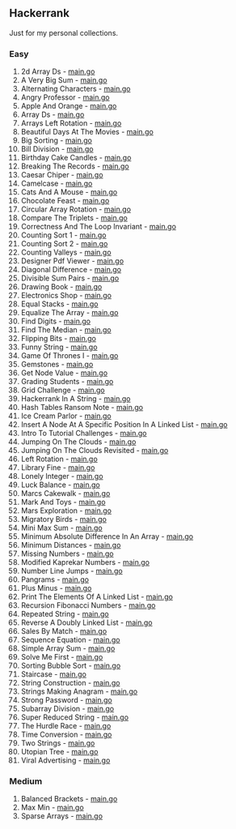 ## Hackerrank

Just for my personal collections.

<!-- start dictionary -->

### Easy 
1. 2d Array Ds - [main.go](easy/2d-array-ds/main.go)
2. A Very Big Sum - [main.go](easy/a-very-big-sum/main.go)
3. Alternating Characters - [main.go](easy/alternating-characters/main.go)
4. Angry Professor - [main.go](easy/angry-professor/main.go)
5. Apple And Orange - [main.go](easy/apple-and-orange/main.go)
6. Array Ds - [main.go](easy/array-ds/main.go)
7. Arrays Left Rotation - [main.go](easy/arrays-left-rotation/main.go)
8. Beautiful Days At The Movies - [main.go](easy/beautiful-days-at-the-movies/main.go)
9. Big Sorting - [main.go](easy/big-sorting/main.go)
10. Bill Division - [main.go](easy/bill-division/main.go)
11. Birthday Cake Candles - [main.go](easy/birthday-cake-candles/main.go)
12. Breaking The Records - [main.go](easy/breaking-the-records/main.go)
13. Caesar Chiper - [main.go](easy/caesar-chiper/main.go)
14. Camelcase - [main.go](easy/camelcase/main.go)
15. Cats And A Mouse - [main.go](easy/cats-and-a-mouse/main.go)
16. Chocolate Feast - [main.go](easy/chocolate-feast/main.go)
17. Circular Array Rotation - [main.go](easy/circular-array-rotation/main.go)
18. Compare The Triplets - [main.go](easy/compare-the-triplets/main.go)
19. Correctness And The Loop Invariant - [main.go](easy/correctness-and-the-loop-invariant/main.go)
20. Counting Sort 1 - [main.go](easy/counting-sort-1/main.go)
21. Counting Sort 2 - [main.go](easy/counting-sort-2/main.go)
22. Counting Valleys - [main.go](easy/counting-valleys/main.go)
23. Designer Pdf Viewer - [main.go](easy/designer-pdf-viewer/main.go)
24. Diagonal Difference - [main.go](easy/diagonal-difference/main.go)
25. Divisible Sum Pairs - [main.go](easy/divisible-sum-pairs/main.go)
26. Drawing Book - [main.go](easy/drawing-book/main.go)
27. Electronics Shop - [main.go](easy/electronics-shop/main.go)
28. Equal Stacks - [main.go](easy/equal-stacks/main.go)
29. Equalize The Array - [main.go](easy/equalize-the-array/main.go)
30. Find Digits - [main.go](easy/find-digits/main.go)
31. Find The Median - [main.go](easy/find-the-median/main.go)
32. Flipping Bits - [main.go](easy/flipping-bits/main.go)
33. Funny String - [main.go](easy/funny-string/main.go)
34. Game Of Thrones I - [main.go](easy/game-of-thrones-i/main.go)
35. Gemstones - [main.go](easy/gemstones/main.go)
36. Get Node Value - [main.go](easy/get-node-value/main.go)
37. Grading Students - [main.go](easy/grading-students/main.go)
38. Grid Challenge - [main.go](easy/grid-challenge/main.go)
39. Hackerrank In A String - [main.go](easy/hackerrank-in-a-string/main.go)
40. Hash Tables Ransom Note - [main.go](easy/hash-tables-ransom-note/main.go)
41. Ice Cream Parlor - [main.go](easy/ice-cream-parlor/main.go)
42. Insert A Node At A Specific Position In A Linked List - [main.go](easy/insert-a-node-at-a-specific-position-in-a-linked-list/main.go)
43. Intro To Tutorial Challenges - [main.go](easy/intro-to-tutorial-challenges/main.go)
44. Jumping On The Clouds - [main.go](easy/jumping-on-the-clouds/main.go)
45. Jumping On The Clouds Revisited - [main.go](easy/jumping-on-the-clouds-revisited/main.go)
46. Left Rotation - [main.go](easy/left-rotation/main.go)
47. Library Fine - [main.go](easy/library-fine/main.go)
48. Lonely Integer - [main.go](easy/lonely-integer/main.go)
49. Luck Balance - [main.go](easy/luck-balance/main.go)
50. Marcs Cakewalk - [main.go](easy/marcs-cakewalk/main.go)
51. Mark And Toys - [main.go](easy/mark-and-toys/main.go)
52. Mars Exploration - [main.go](easy/mars-exploration/main.go)
53. Migratory Birds - [main.go](easy/migratory-birds/main.go)
54. Mini Max Sum - [main.go](easy/mini-max-sum/main.go)
55. Minimum Absolute Difference In An Array - [main.go](easy/minimum-absolute-difference-in-an-array/main.go)
56. Minimum Distances - [main.go](easy/minimum-distances/main.go)
57. Missing Numbers - [main.go](easy/missing-numbers/main.go)
58. Modified Kaprekar Numbers - [main.go](easy/modified-kaprekar-numbers/main.go)
59. Number Line Jumps - [main.go](easy/number-line-jumps/main.go)
60. Pangrams - [main.go](easy/pangrams/main.go)
61. Plus Minus - [main.go](easy/plus-minus/main.go)
62. Print The Elements Of A Linked List - [main.go](easy/print-the-elements-of-a-linked-list/main.go)
63. Recursion Fibonacci Numbers - [main.go](easy/recursion-fibonacci-numbers/main.go)
64. Repeated String - [main.go](easy/repeated-string/main.go)
65. Reverse A Doubly Linked List - [main.go](easy/reverse-a-doubly-linked-list/main.go)
66. Sales By Match - [main.go](easy/sales-by-match/main.go)
67. Sequence Equation - [main.go](easy/sequence-equation/main.go)
68. Simple Array Sum - [main.go](easy/simple-array-sum/main.go)
69. Solve Me First - [main.go](easy/solve-me-first/main.go)
70. Sorting Bubble Sort - [main.go](easy/sorting-bubble-sort/main.go)
71. Staircase - [main.go](easy/staircase/main.go)
72. String Construction - [main.go](easy/string-construction/main.go)
73. Strings Making Anagram - [main.go](easy/strings-making-anagram/main.go)
74. Strong Password - [main.go](easy/strong-password/main.go)
75. Subarray Division - [main.go](easy/subarray-division/main.go)
76. Super Reduced String - [main.go](easy/super-reduced-string/main.go)
77. The Hurdle Race - [main.go](easy/the-hurdle-race/main.go)
78. Time Conversion - [main.go](easy/time-conversion/main.go)
79. Two Strings - [main.go](easy/two-strings/main.go)
80. Utopian Tree - [main.go](easy/utopian-tree/main.go)
81. Viral Advertising - [main.go](easy/viral-advertising/main.go)


### Medium 
1. Balanced Brackets - [main.go](medium/balanced-brackets/main.go)
2. Max Min - [main.go](medium/max-min/main.go)
3. Sparse Arrays - [main.go](medium/sparse-arrays/main.go)

<!-- end dictionary -->
